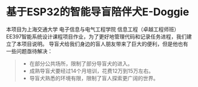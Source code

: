 # 基于ESP32的智能导盲陪伴犬E-Doggie

本项目为上海交通大学 电子信息与电气工程学院 信息工程（卓越工程师班）EE397智能系统设计课程项目作业，为了更好地管理代码和记录任务进程，我们建立了本项目说明。
导盲犬给我们身边的盲人朋友带来了巨大的便利，但是他也有一些问题亟待解决：
> * 在部分公共场所，限制了部分导盲犬的进入。
> * 成熟导盲犬要经过14个月培训，花费12万到15万左右。
> * 导盲犬熟悉的环境有限，限制了盲人探索更广阔的世界。

